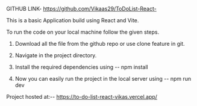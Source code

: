 GITHUB LINK- https://github.com/Vikaas29/ToDoList-React-

This is a basic Application build using React and Vite.

To run the code on your local machine follow the given steps.

1. Download all the file from the github repo or use clone feature in git.

2. Navigate in the project directory.

3. Install the required dependencies using -- npm install 

4. Now you can easily run the project in the local server using -- npm run dev

Project hosted at:-- https://to-do-list-react-vikas.vercel.app/
